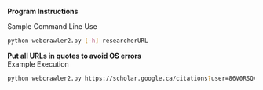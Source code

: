 **Program Instructions**  

Sample Command Line Use
```Bash
python webcrawler2.py [-h] researcherURL
```
**Put all URLs in quotes to avoid OS errors**  
Example Execution
```Bash
python webcrawler2.py https://scholar.google.ca/citations?user=86V0RSQAAAAJ&hl=en&oi=ao
```
